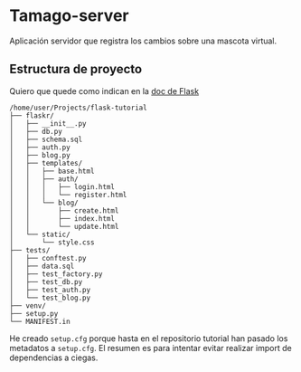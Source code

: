 
# Tamago-server

Aplicación servidor que registra los cambios sobre una mascota virtual.

## Estructura de proyecto

Quiero que quede como indican en la [doc de Flask](https://flask.palletsprojects.com/en/2.2.x/tutorial/layout/)

```bash:
/home/user/Projects/flask-tutorial
├── flaskr/
│   ├── __init__.py
│   ├── db.py
│   ├── schema.sql
│   ├── auth.py
│   ├── blog.py
│   ├── templates/
│   │   ├── base.html
│   │   ├── auth/
│   │   │   ├── login.html
│   │   │   └── register.html
│   │   └── blog/
│   │       ├── create.html
│   │       ├── index.html
│   │       └── update.html
│   └── static/
│       └── style.css
├── tests/
│   ├── conftest.py
│   ├── data.sql
│   ├── test_factory.py
│   ├── test_db.py
│   ├── test_auth.py
│   └── test_blog.py
├── venv/
├── setup.py
└── MANIFEST.in
```

He creado `setup.cfg` porque hasta en el repositorio tutorial han pasado los metadatos a `setup.cfg`. El resumen es para intentar evitar realizar import de dependencias a ciegas.
